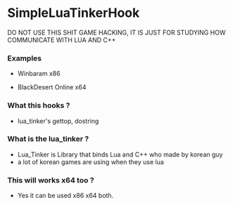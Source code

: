 # SimpleLuaTinkerHook

DO NOT USE THIS SHIT GAME HACKING, IT IS JUST FOR STUDYING HOW COMMUNICATE WITH LUA AND C++

### Examples

* Winbaram x86



* BlackDesert Online x64

### What this hooks ?

* lua_tinker's gettop, dostring

### What is the lua_tinker ?

* Lua_Tinker is Library that binds Lua and C++ who made by korean guy
* a lot of korean games are using when they use lua

### This will works x64 too ?

* Yes it can be used x86 x64 both.
